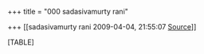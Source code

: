 +++
title = "000 sadasivamurty rani"

+++
[[sadasivamurty rani	2009-04-04, 21:55:07 [Source](https://groups.google.com/g/bvparishat/c/J9cn7fzdXLc)]]



[TABLE]

  

